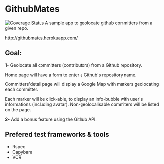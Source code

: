 # GithubMates
[![Coverage Status](https://coveralls.io/repos/gdurelle/githubmates/badge.png)](https://coveralls.io/r/gdurelle/githubmates)
A sample app to geolocate github committers from a given repo.

http://githubmates.herokuapp.com/

## Goal:

**1-** Geolocate all committers (contributors) from a Github repository.

Home page will have a form to enter a Github's repository name.

Committers'detail page will display a Google Map with markers geolocating each committer.

Each marker will be click-able, to display an info-bubble with user's informations (including avatar). Non-geolocalisable commiters will be listed on the page.

**2-** Add a bonus feature using the Github API.

## Prefered test frameworks & tools

* Rspec
* Capybara
* VCR


